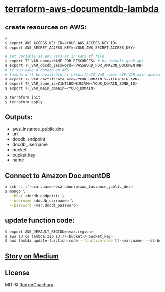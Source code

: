 # [terraform-aws-documentdb-lambda](https://medium.com/p/34a5d1061c15)

>
## create resources on AWS:
```bash
#
$ export AWS_ACCESS_KEY_ID=<YOUR_AWS_ACCESS_KEY_ID>
$ export AWS_SECRET_ACCESS_KEY=<YOUR_AWS_SECRET_ACCESS_KEY>

# set variable as env vars or in vars.tf file
$ export TF_VAR_name=<NAME_FOR_RESOURCES> # by default geek_api
$ export TF_VAR_docdb_password=<PASSWORD_FOR_AMAZON_DOCUMENTDB>
# if you have a domain on AWS
# lambda will be available at https://<TF_VAR_name>.<TF_VAR_main_domain>
$ export TF_VAR_certificate_arn=<YOUR_DOMAIN_SERTIFICATE_ARN>
$ export TF_VAR_zone_id=Z1NT1BON8JUIVM=<YOUR_DOMAIN_ZONE_ID>
$ export TF_VAR_main_domain=<YOUR_DOMAIN>

$ terraform init
$ terraform apply
```

## Outputs:
 - aws_instance_public_dns
 - url
 - docdb_endpoint
 - docdb_username
 - bucket
 - bucket_key
 - name

## Connect to Amazon DocumentDB
```bash
$ ssh -i tf-<var.name>-ec2 ubuntu<aws_instance_public_dns>
$ mongo \
  --host <docdb_endpoint> \
  --username <docdb_username> \
  --password <var.docdb_password>
```

## update function code:
```bash
$ export AWS_DEFAULT_REGION=<var.region>
$ aws s3 cp lambda.zip s3://<bucket>/<bucket_key>
$ aws lambda update-function-code --function-name tf-<var.name> --s3-bucket <bucket> --s3-key <bucket_key>
```

## [Story on Medium](https://medium.com/p/34a5d1061c15)

## License

MIT © [RodionChachura](https://geekrodion.com)